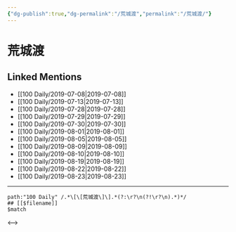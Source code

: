 ```yaml
---
{"dg-publish":true,"dg-permalink":"/荒城渡","permalink":"/荒城渡/"}
---
```


# 荒城渡

## Linked Mentions
- [[100 Daily/2019-07-08\|2019-07-08]]
- [[100 Daily/2019-07-13\|2019-07-13]]
- [[100 Daily/2019-07-28\|2019-07-28]]
- [[100 Daily/2019-07-29\|2019-07-29]]
- [[100 Daily/2019-07-30\|2019-07-30]]
- [[100 Daily/2019-08-01\|2019-08-01]]
- [[100 Daily/2019-08-05\|2019-08-05]]
- [[100 Daily/2019-08-09\|2019-08-09]]
- [[100 Daily/2019-08-10\|2019-08-10]]
- [[100 Daily/2019-08-19\|2019-08-19]]
- [[100 Daily/2019-08-22\|2019-08-22]]
- [[100 Daily/2019-08-23\|2019-08-23]]


---

```expander
path:"100 Daily" /.*\[\[荒城渡\]\].*(?:\r?\n(?!\r?\n).*)*/
## [[$filename]]
$match
```

<-->